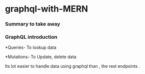 # graphql-with-MERN

### Summary to take away

### GraphQL introduction
 *Queries- To lookup data
 
 *Mutations- To Update, delete data
 
 Its lot easier to handle data using graphql than , the rest endpoints . 
